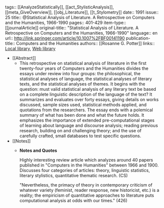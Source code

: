tags:: [[AnalyzeStatistically]], [[act_StylisticAnalysis]], [[meta_GiveOverview]], [[obj_Literature]], [[t_Stylometry]]
date:: 1991
issue:: 25
title:: @Statistical Analysis of Literature. A Retrospective on Computers and the Humanities, 1966-1990
pages:: 401-429
item-type:: [[journalArticle]]
original-title:: "Statistical Analysis of Literature. A Retrospective on Computers and the Humanities, 1966-1990"
language:: en
url:: http://link.springer.com/article/10.1007%2FBF00141190
publication-title:: Computers and the Humanities
authors:: [[Rosanne G. Potter]]
links:: [Local library](zotero://select/groups/2386895/items/4UMEWMSJ), [Web library](https://www.zotero.org/groups/2386895/items/4UMEWMSJ)

- [[Abstract]]
	- This retrospective on statistical analysis of literature in the first twenty-four years of Computers and the Humanities divides the essays under review into four groups: the philosophical, the statistical analyses of language, the statistical analyses of literary texts, and the statistical analyses of themes. It begins with the question: must valid statistical analysis of any literary text be based on a complete linguistic description of the language of the text? It summarizes and evaluates over forty essays, giving details on works discussed, sample sizes used, statistical methods applied, and quotations from the researchers. The essay ends with a polemical summary of what has been done and what the future holds. It emphasizes the importance of extended pre-computational stages of learning about language and discourse analysis; reading previous research, building on and challenging theory; and the use of carefully crafted, small databases to test specific questions.
- [[Notes]]
	- **Notes and Quotes**
	  
	  Highly interesting review article which analyzes around 40 papers published in "Computers in the Humanities" between 1966 and 1900. Discusses four categories of articles: theory, linguistic statistics, literary stylistics, quantitative thematic research. (CS)
	  
	  "Nevertheless, the primacy of theory in
	  contemporary criticism of whatever variety (feminist,
	  reader response, new historicist, etc.) is a
	  reality; the empiricism of quantitative approaches
	  to literature puts computational analysis at odds
	  with our times." (426)
